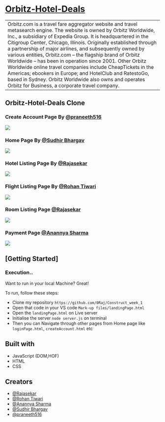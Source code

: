 # [Orbitz-Hotel-Deals](https://github.com/0Raj/Construct_week_1)

<table>
<tr>
<td>
Orbitz.com is a travel fare aggregator website and travel metasearch engine. The website is owned by Orbitz Worldwide, Inc., a subsidiary of Expedia Group. It is headquartered in the Citigroup Center, Chicago, Illinois.
  Originally established through a partnership of major airlines, and subsequently owned by various entities, Orbitz.com – the flagship brand of Orbitz Worldwide – has been in operation since 2001. Other Orbitz Worldwide online travel companies include CheapTickets in the Americas; ebookers in Europe; and HotelClub and RatestoGo, based in Sydney. Orbitz Worldwide also owns and operates Orbitz for Business, a corporate travel company. 
</td>
</tr>
</table>

## Orbitz-Hotel-Deals Clone

### Create Account Page By [@praneeth516](https://github.com/praneeth516)
![](https://github.com/0Raj/Construct_week_1/blob/1235d96fea121a6ca45dbd635fe8758c89bf7d75/Website%20Screen%20Shots/Create-an-account.png)

### Home Page By [@Sudhir Bhargav](https://github.com/sudhirbhargav)
![](https://github.com/0Raj/Construct_week_1/blob/1235d96fea121a6ca45dbd635fe8758c89bf7d75/Website%20Screen%20Shots/homePage.png)

### Hotel Listing Page By [@Rajasekar](https://github.com/0Raj)
![](https://github.com/0Raj/Construct_week_1/blob/1235d96fea121a6ca45dbd635fe8758c89bf7d75/Website%20Screen%20Shots/hotelList.png)

### Flight Listing Page By [@Rohan Tiwari](https://github.com/ROHAN3110)
![](https://github.com/0Raj/Construct_week_1/blob/d0aa8e4e4d6f5390ad40537dae4f894f193c325a/Website%20Screen%20Shots/flights.png)

### Room Listing Page [@Rajasekar](https://github.com/0Raj)
![](https://github.com/0Raj/Construct_week_1/blob/d0aa8e4e4d6f5390ad40537dae4f894f193c325a/Website%20Screen%20Shots/roomList.png)

### Payment Page [@Anannya Sharma](https://github.com/Anannyasharma17)
![](https://github.com/0Raj/Construct_week_1/blob/d0aa8e4e4d6f5390ad40537dae4f894f193c325a/Website%20Screen%20Shots/Payment-Page.png)



## [Getting Started]

### Execution..
Want to run in your local Machine? Great!

To run, follow these steps:

- Clone my repository `https://github.com/0Raj/Construct_week_1`
- Open that code in your VS code `Mark-up files/landingPage.html`
- Open the `landingPage.html` on Live server
- Initialise the server `node server.js` on terminal
- Then you can Navigate through other pages from Home page like `loginPage.html`, `createAccount.html` etc


## Built with 
- JavaScript (DOM,HOF)
- HTML
- CSS

## Creators

- [@Rajasekar](https://github.com/0Raj)
- [@Rohan Tiwari](https://github.com/ROHAN3110)
- [@Anannya Sharma](https://github.com/Anannyasharma17)
- [@Sudhir Bhargav](https://github.com/sudhirbhargav)
- [@praneeth516](https://github.com/praneeth516)
